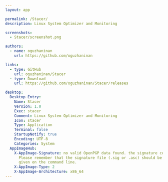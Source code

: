 ```yaml
---
layout: app

permalink: /Stacer/
description: Linux System Optimizer and Monitoring

screenshots:
  - Stacer/screenshot.png

authors:
  - name: oguzhaninan
    url: https://github.com/oguzhaninan

links:
  - type: GitHub
    url: oguzhaninan/Stacer
  - type: Download
    url: https://github.com/oguzhaninan/Stacer/releases

desktop:
  Desktop Entry:
    Name: Stacer
    Version: 1.0
    Exec: stacer
    Comment: Linux System Optimizer and Monitoring
    Icon: stacer
    Type: Application
    Terminal: false
    StartupNotify: true
    Encoding: UTF-8
    Categories: System
  AppImageHub:
    X-AppImage-Signature: no valid OpenPGP data found. the signature could not be verified.
      Please remember that the signature file (.sig or .asc) should be the first file
      given on the command line.
    X-AppImage-Type: 2
    X-AppImage-Architecture: x86_64
---
```

